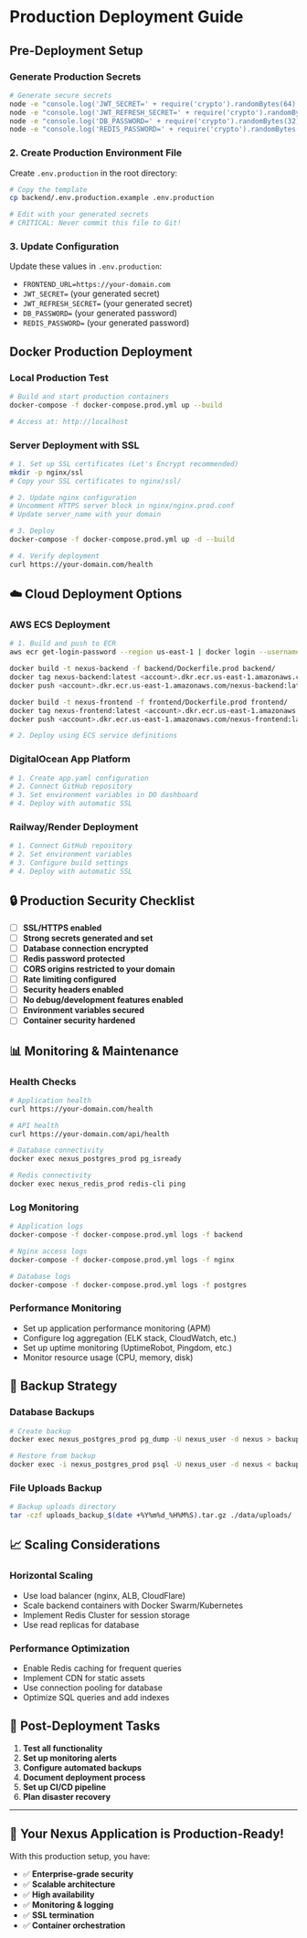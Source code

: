 # Production Deployment Guide

## Pre-Deployment Setup

### Generate Production Secrets
```bash
# Generate secure secrets
node -e "console.log('JWT_SECRET=' + require('crypto').randomBytes(64).toString('hex'))"
node -e "console.log('JWT_REFRESH_SECRET=' + require('crypto').randomBytes(64).toString('hex'))"
node -e "console.log('DB_PASSWORD=' + require('crypto').randomBytes(32).toString('base64').replace(/[^a-zA-Z0-9]/g, '').substring(0, 20))"
node -e "console.log('REDIS_PASSWORD=' + require('crypto').randomBytes(32).toString('base64').replace(/[^a-zA-Z0-9]/g, '').substring(0, 20))"
```

### 2. **Create Production Environment File**
Create `.env.production` in the root directory:

```bash
# Copy the template
cp backend/.env.production.example .env.production

# Edit with your generated secrets
# CRITICAL: Never commit this file to Git!
```

### 3. **Update Configuration**
Update these values in `.env.production`:
- `FRONTEND_URL=https://your-domain.com`
- `JWT_SECRET=` (your generated secret)
- `JWT_REFRESH_SECRET=` (your generated secret)  
- `DB_PASSWORD=` (your generated password)
- `REDIS_PASSWORD=` (your generated password)

## Docker Production Deployment

### Local Production Test
```bash
# Build and start production containers
docker-compose -f docker-compose.prod.yml up --build

# Access at: http://localhost
```

### Server Deployment with SSL
```bash
# 1. Set up SSL certificates (Let's Encrypt recommended)
mkdir -p nginx/ssl
# Copy your SSL certificates to nginx/ssl/

# 2. Update nginx configuration
# Uncomment HTTPS server block in nginx/nginx.prod.conf
# Update server_name with your domain

# 3. Deploy
docker-compose -f docker-compose.prod.yml up -d --build

# 4. Verify deployment
curl https://your-domain.com/health
```

## ☁️ Cloud Deployment Options

### **AWS ECS Deployment**
```bash
# 1. Build and push to ECR
aws ecr get-login-password --region us-east-1 | docker login --username AWS --password-stdin <account>.dkr.ecr.us-east-1.amazonaws.com

docker build -t nexus-backend -f backend/Dockerfile.prod backend/
docker tag nexus-backend:latest <account>.dkr.ecr.us-east-1.amazonaws.com/nexus-backend:latest
docker push <account>.dkr.ecr.us-east-1.amazonaws.com/nexus-backend:latest

docker build -t nexus-frontend -f frontend/Dockerfile.prod frontend/
docker tag nexus-frontend:latest <account>.dkr.ecr.us-east-1.amazonaws.com/nexus-frontend:latest
docker push <account>.dkr.ecr.us-east-1.amazonaws.com/nexus-frontend:latest

# 2. Deploy using ECS service definitions
```

### **DigitalOcean App Platform**
```bash
# 1. Create app.yaml configuration
# 2. Connect GitHub repository
# 3. Set environment variables in DO dashboard
# 4. Deploy with automatic SSL
```

### **Railway/Render Deployment**
```bash
# 1. Connect GitHub repository
# 2. Set environment variables
# 3. Configure build settings
# 4. Deploy with automatic SSL
```

## 🔒 Production Security Checklist

- [ ] **SSL/HTTPS enabled**
- [ ] **Strong secrets generated and set**
- [ ] **Database connection encrypted**
- [ ] **Redis password protected** 
- [ ] **CORS origins restricted to your domain**
- [ ] **Rate limiting configured**
- [ ] **Security headers enabled**
- [ ] **No debug/development features enabled**
- [ ] **Environment variables secured**
- [ ] **Container security hardened**

## 📊 Monitoring & Maintenance

### **Health Checks**
```bash
# Application health
curl https://your-domain.com/health

# API health
curl https://your-domain.com/api/health

# Database connectivity
docker exec nexus_postgres_prod pg_isready

# Redis connectivity  
docker exec nexus_redis_prod redis-cli ping
```

### **Log Monitoring**
```bash
# Application logs
docker-compose -f docker-compose.prod.yml logs -f backend

# Nginx access logs
docker-compose -f docker-compose.prod.yml logs -f nginx

# Database logs
docker-compose -f docker-compose.prod.yml logs -f postgres
```

### **Performance Monitoring**
- Set up application performance monitoring (APM)
- Configure log aggregation (ELK stack, CloudWatch, etc.)
- Set up uptime monitoring (UptimeRobot, Pingdom, etc.)
- Monitor resource usage (CPU, memory, disk)

## 🚨 Backup Strategy

### **Database Backups**
```bash
# Create backup
docker exec nexus_postgres_prod pg_dump -U nexus_user -d nexus > backup_$(date +%Y%m%d_%H%M%S).sql

# Restore from backup
docker exec -i nexus_postgres_prod psql -U nexus_user -d nexus < backup_file.sql
```

### **File Uploads Backup**
```bash
# Backup uploads directory
tar -czf uploads_backup_$(date +%Y%m%d_%H%M%S).tar.gz ./data/uploads/
```

## 📈 Scaling Considerations

### **Horizontal Scaling**
- Use load balancer (nginx, ALB, CloudFlare)
- Scale backend containers with Docker Swarm/Kubernetes
- Implement Redis Cluster for session storage
- Use read replicas for database

### **Performance Optimization**
- Enable Redis caching for frequent queries
- Implement CDN for static assets
- Use connection pooling for database
- Optimize SQL queries and add indexes

## 🎯 Post-Deployment Tasks

1. **Test all functionality**
2. **Set up monitoring alerts** 
3. **Configure automated backups**
4. **Document deployment process**
5. **Set up CI/CD pipeline**
6. **Plan disaster recovery**

---

## 🎉 Your Nexus Application is Production-Ready!

With this production setup, you have:
- ✅ **Enterprise-grade security**
- ✅ **Scalable architecture** 
- ✅ **High availability**
- ✅ **Monitoring & logging**
- ✅ **SSL termination**
- ✅ **Container orchestration**